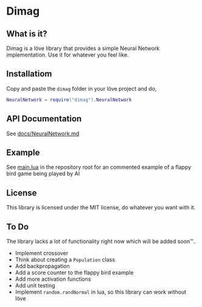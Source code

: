 # Dimag
## What is it?
Dimag is a löve library that provides a simple Neural Network implementation. Use it for whatever you feel like.

## Installatiom
Copy and paste the `dimag` folder in your löve project and do,
```lua
NeuralNetwork = require("dimag").NeuralNetwork
```

## API Documentation
See [docs/NeuralNetwork.md](docs/NeuralNetwork.md)

## Example
See [main.lua](main.lua) in the repository root for an commented example of a flappy bird game being played by AI

## License
This library is licensed under the MIT license, do whatever you want with it.

## To Do
The library lacks a lot of functionality right now which will be added soon™.. </br>
* Implement crossover
* Think about creating a `Population` class
* Add backpropagation
* Add a score counter to the flappy bird example
* Add more activation functions
* Add unit testing
* Implement `random.randNormal` in lua, so this library can work without löve